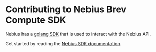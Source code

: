 # Contributing to Nebius Brev Compute SDK

Nebius has a [golang SDK](https://github.com/nebius/gosdk) that is used to interact with the Nebius API.

Get started by reading the [Nebius SDK documentation](https://github.com/nebius/api).


